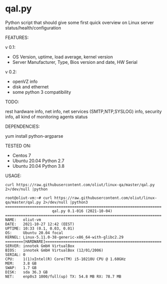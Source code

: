 # qal.py

Python script that should give some first quick overview on Linux server status/health/configuration

FEATURES:

v 0.1: 

- OS Version, uptime, load average, kernel version
- Server Manufacturer, Type, Bios version and date, HW Serial

v 0.2: 
- openVZ info
- disk and ethernet
- some python 3 compatibility

TODO:

rest hardware info, net info, net services (SMTP,NTP,SYSLOG) info, security info, all kind of monitoring agents status

DEPENDENCIES:

yum install python-argparse

TESTED ON:

- Centos 7
- Ubuntu 20.04 Python 2.7
- Ubuntu 20.04 Python 3.8


USAGE:

```
curl https://raw.githubusercontent.com/oliut/linux-qa/master/qal.py 2>/dev/null |python
```

```    
root@oliut-vm:~# curl https://raw.githubusercontent.com/oliut/linux-qa/master/qal.py 2>/dev/null |python3
======================================================================
                     qal.py 0.1-016 (2021-10-04)
======================================================================
NAME:   oliut-vm
DATE:   2021-10-27 12:42 (EEST)
UPTIME: 10:33 (0.1, 0.03, 0.01)
OS:     Ubuntu 20.04 focal
KERNEL: Linux-5.11.0-38-generic-x86_64-with-glibc2.29
========[HARDWARE]====================================================
SERVER: innotek GmbH VirtualBox
BIOS:   innotek GmbH VirtualBox (12/01/2006)
SERIAL: 0
CPU:    1(1)xIntel(R) Core(TM) i5-10210U CPU @ 1.60GHz
MEM:    3.8 GB
SWAP:   1.7 GB
DISK:   sda 36.3 GB
NET:    enp0s3 1000/full(up) TX: 54.8 MB RX: 78.7 MB


```
    

